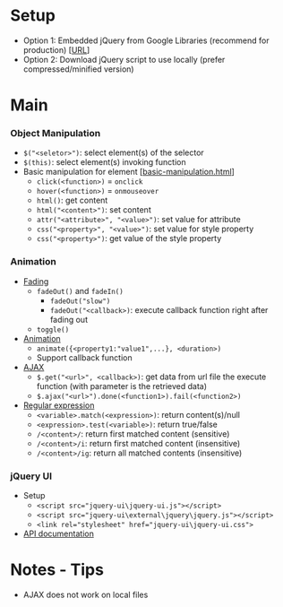 # Setup
- Option 1: Embedded jQuery from Google Libraries (recommend for production) 
[[URL](https://developers.google.com/speed/libraries)]
- Option 2: Download jQuery script to use locally (prefer compressed/minified version)  

# Main
### Object Manipulation 
- ```$("<seletor>")```: select element(s) of the selector 
- ```$(this)```: select element(s) invoking function 
- Basic manipulation for element 
[[basic-manipulation.html]()]
  - ```click(<function>)``` =  ```onclick```
  - ```hover(<function>)``` = ```onmouseover```
  - ```html()```: get content
  - ```html("<content>")```: set content
  - ```attr("<attribute>", "<value>")```: set value for attribute
  - ```css("<property>", "<value>")```: set value for style property
  - ```css("<property>")```: get value of the style property

### Animation
- [Fading]() 
  - ```fadeOut()``` and ```fadeIn()```  
    - ```fadeOut("slow")```
    - ```fadeOut("<callback>)```: execute callback function right after fading out
  - ```toggle()```
- [Animation]() 
  - ```animate({<property1:"value1",...}, <duration>)```
  - Support callback function
- [AJAX]() 
  - ```$.get("<url>", <callback>)```: get data from url file the execute function (with parameter is the retrieved data)
  - ```$.ajax("<url>").done(<function1>).fail(<function2>)```
- [Regular expression]()
  - ```<variable>.match(<expression>)```: return content(s)/null
  - ```<expression>.test(<variable>)```: return true/false
  - ```/<content>/```: return first matched content (sensitive)
  - ```/<content>/i```: return first matched content (insensitive)
  - ```/<content>/ig```: return all matched contents (insensitive)

### jQuery UI 
- Setup
  - ```<script src="jquery-ui\jquery-ui.js"></script>```
  - ```<script src="jquery-ui\external\jquery\jquery.js"></script>```
  - ```<link rel="stylesheet" href="jquery-ui\jquery-ui.css">```
- [API documentation](https://api.jqueryui.com/)

# Notes - Tips
- AJAX does not work on local files